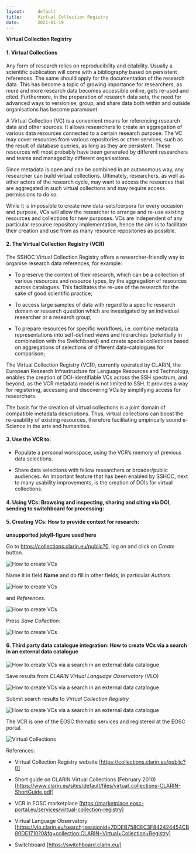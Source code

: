 ```yaml
---
layout:     default
title:      Virtual Collection Registry
date:       2021-01-19
---
```


**Virtual Collection Registry**

<h4>1. Virtual Collections</h4>

Any form of research relies on reproducibility and citability. Usually a scientific publication  will come with a bibliography based on persistent references. The same should apply for the documentation of the research data. This has become a topic of growing importance for researchers, as more and more research data becomes accessible online, gets re-used and cited. Furthermore, in the preparation of research data sets, the need for advanced ways to versionise, group, and share data both within and outside organisations has become paramount.

A Virtual Collection (VC) is a convenient means for referencing research data and other sources. It allows researchers to create an aggregation of various data resources connected to a certain research purpose. The VC may cover resources from various repositories or other services, such as the result of database queries, as long as they are persistent. These resources will most probably have been generated by different researchers and teams and managed by different organisations. 

Since metadata is open and can be combined in an autonomous way, any researcher can build virtual collections. Ultimately, researchers, as well as other actors of the research cycle, may want to access the resources that are aggregated in such virtual collections and may require access permissions to do so.

While it is impossible to create new data-sets/corpora for every occasion and purpose, VCs will allow the researcher to arrange and re-use existing resources and collections for new purposes. VCs are independent of any particular resource repository implementation, hence the aim is to facilitate their creation and use from as many resource repositories as possible.

<h4>2. The Virtual Collection Registry (VCR)</h4>

The SSHOC Virtual Collection Registry offers a researcher-friendly way to organise research data references, for example: 

- To preserve the context of their research, which can be a collection of various resources and resource types, by the aggregation of resources across catalogues. This facilitates the re-use of the research for the sake of good scientific practice; 

- To access large samples of data with regard to a specific research domain or research question which are investigated by an individual researcher or a research group;

- To prepare resources for specific workflows, i.e. combine metadata representations into self-defined views and hierarchies (potentially in combination with the Switchboard) and create special collections based on aggregations of selections of different data-catalogues for comparison; 

The Virtual Collection Registry (VCR), currently operated by CLARIN, the European Research Infrastructure for Language Resources and Technology, enables the creation of DOI-identifiable VCs across the SSH spectrum, and beyond, as the VCR metadata model is not limited to SSH. It provides a way for registering, accessing and discovering VCs by simplifying access for researchers.

The basis for the creation of virtual collections is a joint domain of compatible metadata descriptions. Thus, virtual collections can boost the re-usability of existing resources, therefore facilitating empirically sound e-Science in the arts and humanities.

<h4>3. Use the VCR to:</h4>

- Populate a personal workspace, using the VCR’s memory of previous data selections. 

- Share data selections with fellow researchers or broader/public audiences. An important feature that has been enabled by SSHOC, next to many usability improvements, is the creation of DOIs for virtual collections.

<h4>4. Using VCs: Browsing and inspecting, sharing and citing via DOI, sending to switchboard for processing:</h4>
<h4>5. Creating VCs: How to provide context for research:</h4>

**unsupported jekyll-figure used here**

Go to <a href="https://collections.clarin.eu/public?0" target="_blank">https://collections.clarin.eu/public?0</a>, log on and click on <i>Create</i> button.

![How to create VCs](images/Create_VC01.png)

Name it in field <b>Name</b> and do fill in other fields, in particular <i>Authors</i>

![How to create VCs](images/Create_VC02.png)

and <i>References</i>.

![How to create VCs](images/Create_VC03.png)

Press <i>Save Collection</i>:

![How to create VCs](images/Create_VC04.png)

<h4>6. Third party data catalogue integration: How to create VCs via a search in an external data catalogue</h4>

![How to create VCs via a search in an external data catalogue](images/Create_VC05.png)

Save results from <i>CLARIN Virtual Language Observatory</i> (VLO)

![How to create VCs via a search in an external data catalogue](images/Create_VC06.png)

Submit search results to <i>Virtual Collection Registry</i>

![How to create VCs via a search in an external data catalogue](images/Create_VC07.png)

The VCR is one of the EOSC thematic services and registered at the EOSC portal.

![Virtual Collections](images/SSHOC_logo_emblem.png)

References: 

- Virtual Collection Registry website [https://collections.clarin.eu/public?0]

- Short guide on CLARIN Virtual Collections (February 2010) [https://www.clarin.eu/sites/default/files/virtual_collections-CLARIN-ShortGuide.pdf]

- VCR in EOSC marketplace [https://marketplace.eosc-portal.eu/services/virtual-collection-registry]

- Virtual Language Observatory [https://vlo.clarin.eu/search;jsessionid=7DDEB758CEC3F842424454CB80DE1710?0&fq=collection:CLARIN+Virtual+Collection+Registry]

- Switchboard [https://switchboard.clarin.eu/]
